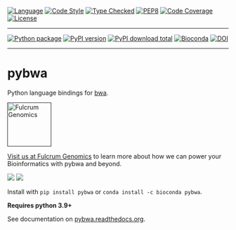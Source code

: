[![Language][language-badge]][language-link]
[![Code Style][code-style-badge]][code-style-link]
[![Type Checked][type-checking-badge]][type-checking-link]
[![PEP8][pep-8-badge]][pep-8-link]
[![Code Coverage][code-coverage-badge]][code-coverage-link]
[![License][license-badge]][license-link]

---

[![Python package][python-package-badge]][python-package-link]
[![PyPI version][pypi-badge]][pypi-link]
[![PyPI download total][pypi-downloads-badge]][pypi-downloads-link]
[![Bioconda][bioconda-badge]][bioconda-link]
[![DOI][zenodo-badge]][zenodo-link]

---

[language-badge]:       http://img.shields.io/badge/language-python-brightgreen.svg
[language-link]:        http://www.python.org/
[code-style-badge]:     https://img.shields.io/badge/code%20style-black-000000.svg
[code-style-link]:      https://black.readthedocs.io/en/stable/
[type-checking-badge]:  http://www.mypy-lang.org/static/mypy_badge.svg
[type-checking-link]:   http://mypy-lang.org/
[pep-8-badge]:          https://img.shields.io/badge/code%20style-pep8-brightgreen.svg
[pep-8-link]:           https://www.python.org/dev/peps/pep-0008/
[code-coverage-badge]:  https://codecov.io/gh/fulcrumgenomics/pybwa/branch/main/graph/badge.svg
[code-coverage-link]:   https://codecov.io/gh/fulcrumgenomics/pybwa
[license-badge]:        http://img.shields.io/badge/license-MIT-blue.svg
[license-link]:         https://github.com/fulcrumgenomics/pybwa/blob/main/LICENSE
[python-package-badge]: https://github.com/fulcrumgenomics/pybwa/actions/workflows/tests.yml/badge.svg
[python-package-link]:  https://github.com/fulcrumgenomics/pybwa/actions/workflows/tests.yml
[pypi-badge]:           https://badge.fury.io/py/pybwa.svg
[pypi-link]:            https://pypi.python.org/pypi/pybwa
[pypi-downloads-badge]: https://img.shields.io/pypi/dm/pybwa
[pypi-downloads-link]:  https://pypi.python.org/pypi/pybwa
[bioconda-badge]:       https://img.shields.io/conda/dn/bioconda/pybwa.svg?label=Bioconda
[bioconda-link]:        http://bioconda.github.io/recipes/pybwa/README.html
[zenodo-badge]:         https://zenodo.org/badge/902029215.svg
[zenodo-link]:          https://doi.org/10.5281/zenodo.15029038
# pybwa

Python language bindings for [bwa][bwa-link].

<p>
<a href float="left"="https://fulcrumgenomics.com"><img src="logos/fulcrumgenomics.svg" alt="Fulcrum Genomics" height="100"/></a>
</p>

[Visit us at Fulcrum Genomics](https://www.fulcrumgenomics.com) to learn more about how we can power your Bioinformatics with pybwa and beyond.

<a href="mailto:contact@fulcrumgenomics.com?subject=[GitHub inquiry]"><img src="https://img.shields.io/badge/Email_us-brightgreen.svg?&style=for-the-badge&logo=gmail&logoColor=white"/></a>
<a href="https://www.fulcrumgenomics.com"><img src="https://img.shields.io/badge/Visit_Us-blue.svg?&style=for-the-badge&logo=wordpress&logoColor=white"/></a>

Install with `pip install pybwa` or `conda install -c bioconda pybwa`.

**Requires python 3.9+**

See documentation on [pybwa.readthedocs.org][rtd-link].

[rtd-link]: http://pybwa.readthedocs.org/en/stable
[bwa-link]: https://github.com/lh3/bwa

